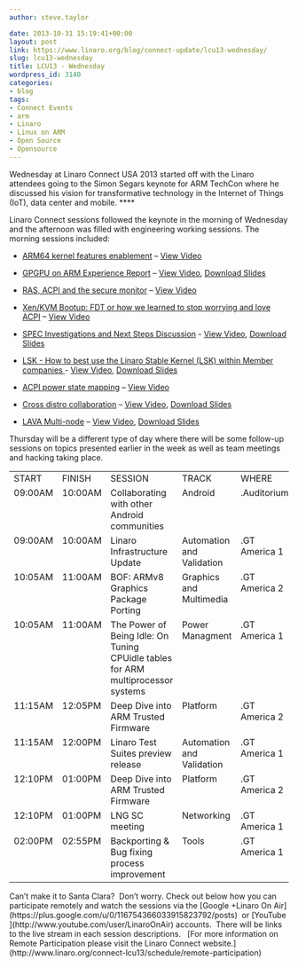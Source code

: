 ```yaml
---
author: steve.taylor

date: 2013-10-31 15:19:41+00:00
layout: post
link: https://www.linaro.org/blog/connect-update/lcu13-wednesday/
slug: lcu13-wednesday
title: LCU13 - Wednesday
wordpress_id: 3140
categories:
- blog
tags:
- Connect Events
- arm
- Linaro
- Linux on ARM
- Open Source
- Opensource
---
```


Wednesday at Linaro Connect USA 2013 started off with the Linaro attendees going to the Simon Segars keynote for ARM TechCon where he discussed his vision for transformative technology in the Internet of Things (IoT), data center and mobile. ****

Linaro Connect sessions followed the keynote in the morning of Wednesday and the afternoon was filled with engineering working sessions. The morning sessions included:




  * [ARM64 kernel features enablement](http://lcu-13.zerista.com/event/member/85118) – [View Video](http://www.youtube.com/watch?v=GxU9EwOqvk0)


  * [GPGPU on ARM Experience Report](http://lcu-13.zerista.com/event/member/85117) – [View Video](http://www.youtube.com/watch?v=57PrMlF17gQ), [Download Slides](http://www.linaro.org/documents/download/ae6fa90d17f241cc65ecce3172b1f71a526e924079f01)      


  * [RAS, ACPI and the secure monitor](http://lcu-13.zerista.com/event/member/85119) – [View Video](http://www.youtube.com/watch?v=mQx22SH7_wY)           


  * [Xen/KVM Bootup: FDT or how we learned to stop worrying and love ACPI](http://lcu-13.zerista.com/event/member/85124) – [View Video](http://www.youtube.com/watch?v=3EvV_k-brlU) 


  * [SPEC Investigations and Next Steps Discussion](http://lcu-13.zerista.com/event/member/85122) - [View Video](http://www.youtube.com/watch?v=tnDWww191t8), [Download Slides](http://www.linaro.org/documents/download/e00d38f7d38c86bb6b439a60242bea855269a60cbfab2)


  * [LSK - How to best use the Linaro Stable Kernel (LSK) within Member companies ](http://lcu-13.zerista.com/event/member/85094)- [View Video](http://www.youtube.com/watch?v=6SihAqYiZYs), [Download Slides](http://www.linaro.org/documents/download/d2916565ae5f004c00d315c242fe847d52696b27a635a)


  * [ACPI power state mapping](http://lcu-13.zerista.com/event/member/85126) – [View Video](http://www.youtube.com/watch?v=rrW9kNWyy9A)   


  * [Cross distro collaboration](http://lcu-13.zerista.com/event/member/85125) – [View Video](http://www.youtube.com/watch?v=Lh1gVlQyVEI), [Download Slides](http://www.linaro.org/documents/download/79480a931d7e4eb1665bdc96584facba52696d20c7e16)     


  * [LAVA Multi-node](http://lcu-13.zerista.com/event/member/85106) – [View Video](http://www.youtube.com/watch?v=zCyou3oUM6I), [Download Slides](http://www.linaro.org/documents/download/5f1f3de157162bf4160f80ebfc1f447352696eb6da34f)            


Thursday will be a different type of day where there will be some follow-up sessions on topics presented earlier in the week as well as team meetings and hacking taking place.
<table cellpadding="0" cellspacing="0" border="0" >
<tbody >
<tr >

<td >START
</td>

<td >FINISH
</td>

<td >SESSION
</td>

<td >TRACK
</td>

<td >WHERE
</td>
</tr>
<tr >

<td valign="top" >09:00AM
</td>

<td valign="top" >10:00AM
</td>

<td width="277" valign="top" >Collaborating with other Android communities
</td>

<td valign="top" >Android
</td>

<td valign="top" >.Auditorium
</td>
</tr>
<tr >

<td valign="top" >09:00AM
</td>

<td valign="top" >10:00AM
</td>

<td width="277" valign="top" >Linaro Infrastructure Update
</td>

<td valign="top" >Automation and Validation
</td>

<td valign="top" >.GT America 1
</td>
</tr>
<tr >

<td valign="top" >10:05AM
</td>

<td valign="top" >11:00AM
</td>

<td width="277" valign="top" >BOF: ARMv8 Graphics Package Porting
</td>

<td valign="top" >Graphics and Multimedia
</td>

<td valign="top" >.GT America 2
</td>
</tr>
<tr >

<td valign="top" >10:05AM
</td>

<td valign="top" >11:00AM
</td>

<td width="277" valign="top" >The Power of Being Idle: On Tuning CPUidle tables for ARM multiprocessor systems
</td>

<td valign="top" >Power Managment
</td>

<td valign="top" >.GT America 1
</td>
</tr>
<tr >

<td valign="top" >11:15AM
</td>

<td valign="top" >12:05PM
</td>

<td width="277" valign="top" >Deep Dive into ARM Trusted Firmware
</td>

<td valign="top" >Platform
</td>

<td valign="top" >.GT America 2
</td>
</tr>
<tr >

<td valign="top" >11:15AM
</td>

<td valign="top" >12:00PM
</td>

<td width="277" valign="top" >Linaro Test Suites preview release
</td>

<td valign="top" >Automation and Validation
</td>

<td valign="top" >.GT America 1
</td>
</tr>
<tr >

<td valign="top" >12:10PM
</td>

<td valign="top" >01:00PM
</td>

<td width="277" valign="top" >Deep Dive into ARM Trusted Firmware
</td>

<td valign="top" >Platform
</td>

<td valign="top" >.GT America 2
</td>
</tr>
<tr >

<td valign="top" >12:10PM
</td>

<td valign="top" >01:00PM
</td>

<td width="277" valign="top" >LNG SC meeting
</td>

<td valign="top" >Networking
</td>

<td valign="top" >.GT America 1
</td>
</tr>
<tr >

<td valign="top" >02:00PM
</td>

<td valign="top" >02:55PM
</td>

<td width="277" valign="top" >Backporting & Bug fixing process improvement
</td>

<td valign="top" >Tools
</td>

<td valign="top" >.GT America 1
</td>
</tr>
</tbody>
</table>
Can’t make it to Santa Clara?  Don’t worry. Check out below how you can participate remotely and watch the sessions via the [Google +Linaro On Air](https://plus.google.com/u/0/116754366033915823792/posts)  or [YouTube](http://www.youtube.com/user/LinaroOnAir) accounts.  There will be links to the live stream in each session descriptions.   [For more information on Remote Participation please visit the Linaro Connect website.](http://www.linaro.org/connect-lcu13/schedule/remote-participation)

 

